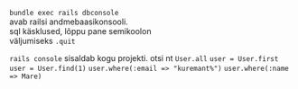 `bundle exec rails dbconsole`  
avab railsi andmebaasikonsooli.   
sql käsklused, lõppu pane semikoolon  
väljumiseks `.quit`  

`rails console` sisaldab kogu projekti.
otsi nt
`User.all`
`user = User.first`
`user = User.find(1)`
`user.where(:email => "kuremant%")`
`user.where(:name => Mare)`





	

